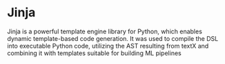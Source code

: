 # Jinja

Jinja is a powerful template engine library for Python, which enables
dynamic template-based code generation.
It was used to compile the DSL into executable Python code, utilizing
the AST resulting from textX and combining it with templates suitable
for building ML pipelines
